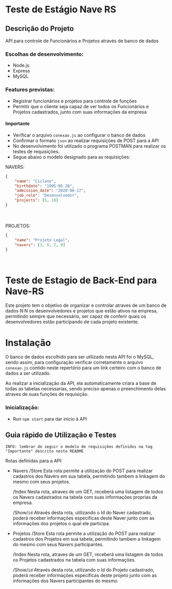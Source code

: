 # Teste de Estágio Nave RS

## Descrição do Projeto
<p>API para controle de Funcionários e Projetos através de banco de dados</p>

### Escolhas de desenvolvimento:

- Node.js
- Express
- MySQL

### Features previstas:

- Registrar funcionários e projetos para controle de funções
- Permitir que o cliente seja capaz de ver todos os Funcionários e Projetos cadastrados, junto com suas informações da empresa

#### Importante

- Verificar o arquivo `conexao.js` ao configurar o banco de dados
- Confirmar o formato `json` ao realizar requisições de POST para a API
- No desenvolvimento foi utilizado o programa POSTMAN para realizar os testes de requisições.
- Segue abaixo o modelo designado para as requisições:

NAVERS:
<br>
```json
{
    "name": "Ciclano",
    "birthdate": "1995-05-28",
    "admission_date": "2020-06-17",
    "job_role": "Desenvolvedor",
    "projects": [5, 10]
}
```
<br><br>
PROJETOS:
```json
{
    "name": "Projeto Legal",
    "navers": [3, 5, 7, 9]
}
```
<br>


# Teste de Estagio de Back-End para Nave-RS

Este projeto tem o objetivo de organizar e controlar atraves de um banco de dados N:N os desenvolvedores e projetos que estão ativos na empresa, permitindo sempre que necessário, ser capaz de conferir quais os desenvolvedores estão participando de cada projeto existente.

# Instalação

O banco de dados escolhido para ser utilizado nesta API foi o MySQL, sendo assim, para configuração verificar corretamente o arquivo `conexao.js` contido neste repertório para um link certeiro com o banco de dados a ser utilizado.

Ao realizar a inicialização da API, ela automaticamente criara a base de todas as tabelas necessarias, sendo preciso apenas o preenchimento delas atraves de suas funções de requisição.

### Inicialização:
- Run `npm start` para dar inicio à API 


## Guia rápido de Utilização e Testes
`INFO: lembrar de seguir o modelo de requisições definidos na tag "Importante" descrito neste README`

Rotas definidas para a API:
- Navers
    /Store
    Esta rota permite a utilização do POST para realizar cadastros dos Navers em sua tabela, permitindo tambem a linkagem do mesmo com seus projetos.

    /Index
    Nesta rota, atraves de um GET, receberá uma listagem de todos os Navers cadastrados na tabela com suas informações proprias da empresa.

    /Show/`id`
    Através desta rota, utilizando o Id do Naver cadastrado, poderá receber informações especificas deste Naver junto com as informações dos projetos o qual ele participa.

- Projetos
    /Store
    Esta rota permite a utilização do POST para realizar cadastros dos Projetos em sua tabela, permitindo tambem a linkagem do mesmo com seus Navers participantes.

    /Index
    Nesta rota, atraves de um GET, receberá uma listagem de todos os Projetos cadastrados na tabela com suas informações.

    /Show/`id`
    Através desta rota, utilizando o Id do Projeto cadastrado, poderá receber informações especificas deste projeto junto com as informações dos Navers participantes do mesmo.

